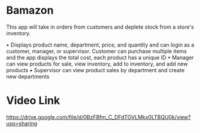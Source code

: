 # Bamazon
This app will take in orders from customers and deplete stock from a store's inventory.

•	Displays product name, department, price, and quantity and can login as a customer, manager, or supervisor. Customer can purchase multiple items and the app displays the total cost, each product has a unique ID
•	Manager can view products for sale, view inventory, add to inventory, and add new products
•	Supervisor can view product sales by department and create new departments


# Video Link
https://drive.google.com/file/d/0BzFBfm_C_DFdTGVLMkx0LTBQU0k/view?usp=sharing
